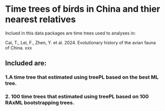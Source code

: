 # Time trees of birds in China and thier nearest relatives
Inclued in this data packages are time trees used to analyses in:

Cai, T., Lei, F., Zhen, Y. et al. 2024. Evolutionary history of the avian fauna of China. xxx

## Included are:

### 1.A time tree that estimated using treePL based on the best ML tree.

### 2. 100 time trees that estimated using treePL based on 100 RAxML bootstrapping trees.
